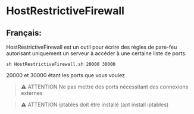 # HostRestrictiveFirewall
## Français:

HostRestrictiveFirewall est un outil pour écrire des règles de pare-feu autorisant uniquement un serveur à accéder à une certaine liste de ports.
```
sh HostRestrictiveFirewall.sh 20000 30000
```
20000 et 30000 étant les ports que vous voulez

> :warning: ATTENTION
> Ne pas mettre des ports nécessitant des connexions externes

> :warning: ATTENTION
> iptables doit être installé (apt install iptables)
